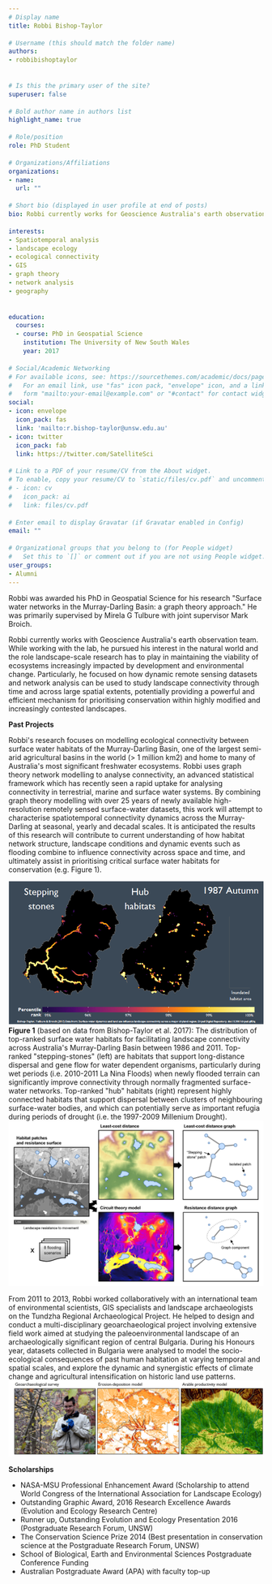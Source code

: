 ```yaml
---
# Display name
title: Robbi Bishop-Taylor

# Username (this should match the folder name)
authors:
- robbibishoptaylor
  
  
# Is this the primary user of the site?
superuser: false

# Bold author name in authors list
highlight_name: true

# Role/position
role: PhD Student

# Organizations/Affiliations
organizations:
- name: 
  url: ""

# Short bio (displayed in user profile at end of posts)
bio: Robbi currently works for Geoscience Australia's earth observation team, which can be seen <a href="https://www.ga.gov.au/scientific-topics/earth-obs"> here. </a>

interests:
- Spatiotemporal analysis
- landscape ecology
- ecological connectivity
- GIS
- graph theory
- network analysis
- geography


education:
  courses:
  - course: PhD in Geospatial Science
    institution: The University of New South Wales
    year: 2017

# Social/Academic Networking
# For available icons, see: https://sourcethemes.com/academic/docs/page-builder/#icons
#   For an email link, use "fas" icon pack, "envelope" icon, and a link in the
#   form "mailto:your-email@example.com" or "#contact" for contact widget.
social:
- icon: envelope
  icon_pack: fas
  link: 'mailto:r.bishop-taylor@unsw.edu.au'
- icon: twitter
  icon_pack: fab
  link: https://twitter.com/SatelliteSci

# Link to a PDF of your resume/CV from the About widget.
# To enable, copy your resume/CV to `static/files/cv.pdf` and uncomment the lines below.
# - icon: cv
#   icon_pack: ai
#   link: files/cv.pdf

# Enter email to display Gravatar (if Gravatar enabled in Config)
email: ""

# Organizational groups that you belong to (for People widget)
#   Set this to `[]` or comment out if you are not using People widget.
user_groups:
- Alumni
---
```


Robbi was awarded his PhD in Geospatial Science for his research "Surface water networks in the Murray-Darling Basin: a graph theory approach." He was primarily supervised by Mirela G Tulbure with joint supervisor Mark Broich. 

Robbi currently works with Geoscience Australia's earth observation team. While working with the lab, he pursued his  interest in the natural world and the role landscape-scale research has to play in maintaining the viability of ecosystems increasingly impacted by development and environmental change. Particularly, he focused on how dynamic remote sensing datasets and network analysis can be used to study landscape connectivity through time and across large spatial extents, potentially providing a powerful and efficient mechanism for prioritising conservation within highly modified and increasingly contested landscapes.

<b>Past Projects</b>

Robbi's research focuses on modelling ecological connectivity between surface water habitats of the Murray-Darling Basin, one of the largest semi-arid agricultural basins in the world (> 1 million km2) and home to many of Australia's most significant freshwater ecosystems. Robbi uses graph theory network modelling to analyse connectivity, an advanced statistical framework which has recently seen a rapid uptake for analysing connectivity in terrestrial, marine and surface water systems. By combining graph theory modelling with over 25 years of newly available high-resolution remotely sensed surface-water datasets, this work will attempt to characterise spatiotemporal connectivity dynamics across the Murray-Darling at seasonal, yearly and decadal scales. It is anticipated the results of this research will contribute to current understanding of how habitat network structure, landscape conditions and dynamic events such as flooding combine to influence connectivity across space and time, and ultimately assist in prioritising critical surface water habitats for conservation (e.g. Figure 1).

<img src="millenium_drought.gif" alt="content is not available">
<b>Figure 1</b> (based on data from Bishop-Taylor et al. 2017): The distribution of top-ranked surface water habitats for facilitating landscape connectivity across Australia's Murray-Darling Basin between 1986 and 2011. ​​Top-ranked "stepping-stones" (left) are habitats that support long-distance dispersal and gene flow for water dependent organisms, particularly during wet periods (i.e. 2010-2011 La Nina Floods) when newly flooded terrain can significantly improve connectivity through normally fragmented surface-water networks. Top-ranked "hub" habitats (right) represent highly connected habitats that support dispersal between clusters of neighbouring surface-water bodies, and which can potentially serve as important refugia during periods of drought (i.e. the 1997-2009 Millenium Drought).

<img src="flooding_abstract.png" alt="image is not available">

From 2011 to 2013, Robbi worked collaboratively with an international team of environmental scientists, GIS specialists and landscape archaeologists on the Tundzha Regional Archaeological Project. He helped to design and conduct a multi-disciplinary geoarchaeological project involving extensive field work aimed at studying the paleoenvironmental landscape of an archaeologically significant region of central Bulgaria. During his Honours year, datasets collected in Bulgaria were analysed to model the socio-ecological consequences of past human habitation at varying temporal and spatial scales, and explore the dynamic and synergistic effects of climate change and agricultural intensification on historic land use patterns.
<img src="landuse.png" alt="image is not available">

<b>Scholarships</b>
- NASA-MSU Professional Enhancement Award (Scholarship to attend World Congress of the International Association for Landscape Ecology)
- Outstanding Graphic Award, 2016 Research Excellence Awards (Evolution and Ecology Research Centre)
- Runner up, Outstanding Evolution and Ecology Presentation 2016 (Postgraduate Research Forum, UNSW)
- The Conservation Science Prize 2014 (Best presentation in conservation science at the Postgraduate Research Forum, UNSW)
- School of Biological, Earth and Environmental Sciences Postgraduate Conference Funding
- Australian Postgraduate Award (APA) with faculty top-up